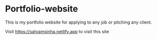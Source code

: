 # Portfolio-website
This is my portfolio website for applying to any job or pitching any client.



Visit https://satyamsinha.netlify.app to visit this site
